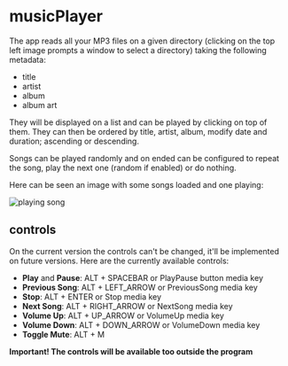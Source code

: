 # musicPlayer
The app reads all your MP3 files on a given directory (clicking on the top left image prompts a window to select a directory) taking the following metadata:
* title
* artist
* album
* album art

They will be displayed on a list and can be played by clicking on top of them. They can then be ordered by title, artist, album, modify date and duration;  ascending or descending.

Songs can be played randomly and on ended can be configured to repeat the song, play the next one (random if enabled) or do nothing.

Here can be seen an image with some songs loaded and one playing:

![playing song](https://raw.githubusercontent.com/alexbcberio/musicPlayer/master/docs/images/playing%20audio.PNG)

## controls
On the current version the controls can't be changed, it'll be implemented on future versions. Here are the currently available controls:
* **Play** and **Pause**: ALT + SPACEBAR or PlayPause button media key
* **Previous Song**: ALT + LEFT_ARROW or PreviousSong media key
* **Stop**: ALT + ENTER or Stop media key
* **Next Song**: ALT + RIGHT_ARROW or NextSong media key
* **Volume Up**: ALT + UP_ARROW or VolumeUp media key
* **Volume Down**: ALT + DOWN_ARROW or VolumeDown media key
* **Toggle Mute**: ALT + M

**Important! The controls will be available too outside the program**
